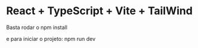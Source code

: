 # React + TypeScript + Vite + TailWind

Basta rodar o npm install

e para iniciar o projeto: npm run dev
